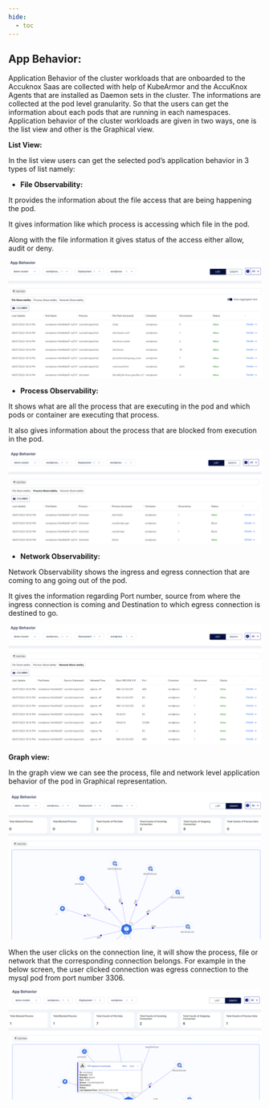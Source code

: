```yaml
---
hide:
  - toc
---
```

## **App Behavior:**


Application Behavior of the cluster workloads that are onboarded to the Accuknox Saas are collected with help of KubeArmor and the AccuKnox Agents that are installed as Daemon sets in the cluster. The informations are collected at the pod level granularity. So that the users can get the information about each pods that are running in each namespaces. Application behavior of the cluster workloads are given in two ways, one is the list view and other is the Graphical view. 

 

**List View:** 

In the list view users can get the selected pod’s application behavior in 3 types of list namely: 

+ **File Observability:** 

It provides the information about the file access that are being happening the pod. 

It gives information like which process is accessing which file in the pod. 

Along with the file information it gives status of the access either allow, audit or deny.

![](/saas/images/app-behavior.png)


+ **Process Observability:** 

It shows what are all the process that are executing in the pod and which pods or container are executing that process.

It also gives information about the process that are blocked from execution in the pod. 


 ![](/saas/images/process-observability.png)


+ **Network Observability:** 

Network Observability shows the ingress and egress connection that are coming to ang going out of the pod. 

It gives the information regarding Port number, source from where the ingress connection is coming and Destination to which egress connection is destined to go.

![](/saas/images/network-observability.png)


**Graph view:** 

In the graph view we can see the process, file and network level application behavior of the pod in Graphical representation. 

![](/saas/images/graph-view.png)


When the user clicks on the connection line, it will show the process, file or network that the corresponding connection belongs. For example in the below screen, the user clicked connection was egress connection to the mysql pod from port number 3306. 

![](/saas/images/graph-view-info.png)